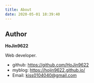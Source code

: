 ```yaml
---
title: About
date: 2020-05-01 18:39:40
---
```


<h2>Author</h2>

<Strong>HoJin9622</Strong>

Web developer.

<ul>
    <li>github: <a href="https://github.com/HoJin9622" target="_blank">https://github.com/HoJin9622</a></li>
    <li>myblog: <a href="https://hojin9622.github.io/" target="_blank">https://hojin9622.github.io/</a></li>
    <li>Email: <a href="mailto:kiss0104040@gmail.com">kiss0104040@gmail.com</a></li>
</ul>
